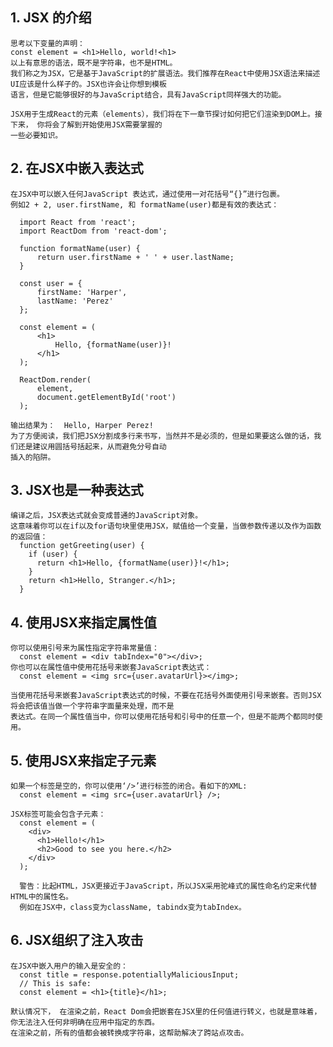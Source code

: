 
## 1. JSX 的介绍
    思考以下变量的声明：
    const element = <h1>Hello, world!<h1>
    以上有意思的语法，既不是字符串，也不是HTML。
    我们称之为JSX，它是基于JavaScript的扩展语法。我们推荐在React中使用JSX语法来描述UI应该是什么样子的。JSX也许会让你想到模板
    语言，但是它能够很好的与JavaScript结合，具有JavaScript同样强大的功能。
    
    JSX用于生成React的元素（elements），我们将在下一章节探讨如何把它们渲染到DOM上。接下来， 你将会了解到开始使用JSX需要掌握的
    一些必要知识。
    
## 2. 在JSX中嵌入表达式
    在JSX中可以嵌入任何JavaScript 表达式，通过使用一对花括号“{}”进行包裹。
    例如2 + 2, user.firstName, 和 formatName(user)都是有效的表达式：

      import React from 'react';
      import ReactDom from 'react-dom';

      function formatName(user) {
          return user.firstName + ' ' + user.lastName;
      }

      const user = {
          firstName: 'Harper',
          lastName: 'Perez'
      };

      const element = (
          <h1>
              Hello, {formatName(user)}!
          </h1>
      );

      ReactDom.render(
          element,
          document.getElementById('root')
      );
  
    输出结果为：  Hello, Harper Perez!
    为了方便阅读，我们把JSX分割成多行来书写，当然并不是必须的，但是如果要这么做的话，我们还是建议用圆括号括起来，从而避免分号自动
    插入的陷阱。
    
## 3. JSX也是一种表达式
    编译之后，JSX表达式就会变成普通的JavaScript对象。
    这意味着你可以在if以及for语句块里使用JSX，赋值给一个变量，当做参数传递以及作为函数的返回值：
      function getGreeting(user) {
        if (user) {
          return <h1>Hello, {formatName(user)}!</h1>;
        }
        return <h1>Hello, Stranger.</h1>;
      }
  
## 4. 使用JSX来指定属性值
    你可以使用引号来为属性指定字符串常量值：
      const element = <div tabIndex="0"></div>;
    你也可以在属性值中使用花括号来嵌套JavaScript表达式：
      const element = <img src={user.avatarUrl}></img>;
      
    当使用花括号来嵌套JavaScript表达式的时候，不要在花括号外面使用引号来嵌套。否则JSX将会把该值当做一个字符串字面量来处理，而不是
    表达式。在同一个属性值当中，你可以使用花括号和引号中的任意一个，但是不能两个都同时使用。
    
## 5. 使用JSX来指定子元素
    如果一个标签是空的，你可以使用‘/>’进行标签的闭合。看如下的XML:
      const element = <img src={user.avatarUrl} />;
    
    JSX标签可能会包含子元素：
      const element = (
        <div>
          <h1>Hello!</h1>
          <h2>Good to see you here.</h2>
        </div>
      );
    
      警告：比起HTML，JSX更接近于JavaScript，所以JSX采用驼峰式的属性命名约定来代替HTML中的属性名。
      例如在JSX中，class变为className, tabindx变为tabIndex。
      
## 6. JSX组织了注入攻击
    在JSX中嵌入用户的输入是安全的：
      const title = response.potentiallyMaliciousInput;
      // This is safe:
      const element = <h1>{title}</h1>;
      
    默认情况下， 在渲染之前，React Dom会把嵌套在JSX里的任何值进行转义，也就是意味着，你无法注入任何非明确在应用中指定的东西。
    在渲染之前，所有的值都会被转换成字符串，这帮助解决了跨站点攻击。
    
  
    
